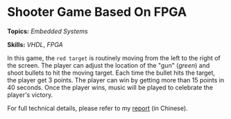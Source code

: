 # Shooter Game Based On FPGA

**Topics:** _Embedded Systems_

**Skills:** _VHDL_, _FPGA_

In this game, the `red target` is routinely moving from the left to the right of the screen. The player can adjust the location of the "gun" (_green_) and shoot bullets to hit the moving target. Each time the bullet hits the target, the player get 3 points. The player can win by getting more than 15 points in 40 seconds. Once the player wins, music will be played to celebrate the player's victory.

For full technical details, please refer to my [report](Report.pdf) (in Chinese).
